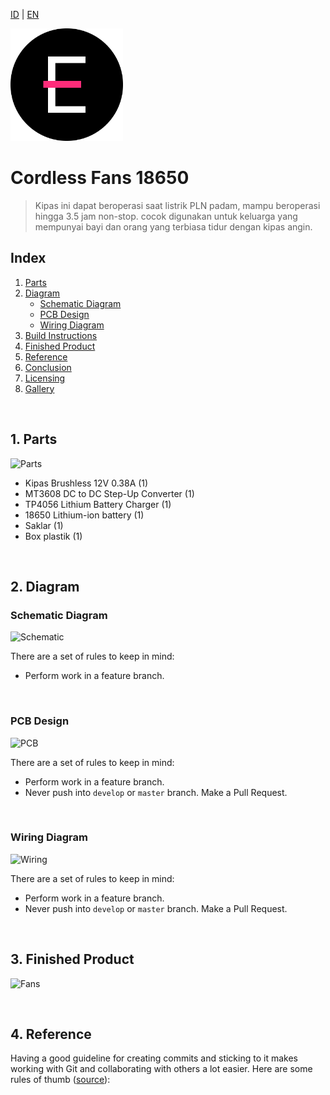 [ID](./README.md) | [EN](./README-en.md)


[<img src="./img/logo.png" width="180" height="180">](http://fikifir.com)

# Cordless Fans 18650

> Kipas ini dapat beroperasi saat listrik PLN padam, mampu beroperasi hingga 3.5 jam non-stop. cocok digunakan untuk keluarga yang mempunyai bayi dan orang yang terbiasa tidur dengan kipas angin.


## Index

1. [Parts](#parts)
2. [Diagram](#diagram)
	- [Schematic Diagram](#schematic)
	- [PCB Design](#pcb)
	- [Wiring Diagram](#wiring)
3. [Build Instructions](#wiring)
4. [Finished Product](#finished)
5. [Reference](#reference)
6. [Conclusion](#conclusion)
7. [Licensing](#licensing)
8. [Gallery](#gallery)

<a name="parts"></a>
<br>

## 1. Parts

![Parts](/img/parts.jpg)

- Kipas Brushless 12V 0.38A (1)
- MT3608 DC to DC Step-Up Converter (1)
- TP4056 Lithium Battery Charger (1)
- 18650 Lithium-ion battery (1)
- Saklar (1)
- Box plastik (1)

<a name="diagram"></a>
<br>

## 2. Diagram

<a name="schematic"></a>

### Schematic Diagram

![Schematic](/img/schematic.jpg)

There are a set of rules to keep in mind:
* Perform work in a feature branch.

<a name="pcb"></a>
<br>

### PCB Design
 
![PCB](/img/wiring.jpg)
 
There are a set of rules to keep in mind:
* Perform work in a feature branch.
* Never push into `develop` or `master` branch. Make a Pull Request.

<a name="wiring"></a>
<br>

### Wiring Diagram
 
![Wiring](/img/wiring.jpg)
 
There are a set of rules to keep in mind:
* Perform work in a feature branch.
* Never push into `develop` or `master` branch. Make a Pull Request.

<a name="finished"></a>
<br>

## 3. Finished Product

![Fans](/img/fans.jpg)

<a name="reference"></a>
<br>

## 4. Reference

Having a good guideline for creating commits and sticking to it makes working with Git and collaborating with others a lot easier. Here are some rules of thumb ([source](https://chris.beams.io/posts/git-commit/#seven-rules)):
